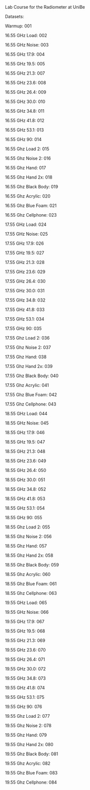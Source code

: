 Lab Course for the Radiometer at UniBe

Datasets:

Warmup: 001

16.55 GHz Load: 002

16.55 GHz Noise: 003

16.55 GHz 17.9: 004

16.55 GHz 19.5: 005

16.55 GHz 21.3: 007

16.55 GHz 23.6: 008

16.55 GHz 26.4: 009

16.55 GHz 30.0: 010

16.55 GHz 34.8: 011

16.55 GHz 41.8: 012

16.55 GHz 53.1: 013

16.55 GHz 90: 014

16.55 Ghz Load 2: 015

16.55 Ghz Noise 2: 016

16.55 Ghz Hand: 017

16.55 Ghz Hand 2x: 018

16.55 Ghz Black Body: 019

16.55 Ghz Acrylic: 020

16.55 Ghz Blue Foam: 021

16.55 Ghz Cellphone: 023


17.55 GHz Load: 024

17.55 GHz Noise: 025

17.55 GHz 17.9: 026

17.55 GHz 19.5: 027

17.55 GHz 21.3: 028

17.55 GHz 23.6: 029

17.55 GHz 26.4: 030

17.55 GHz 30.0: 031

17.55 GHz 34.8: 032

17.55 GHz 41.8: 033

17.55 GHz 53.1: 034

17.55 GHz 90: 035

17.55 Ghz Load 2: 036

17.55 Ghz Noise 2: 037

17.55 Ghz Hand: 038

17.55 Ghz Hand 2x: 039

17.55 Ghz Black Body: 040

17.55 Ghz Acrylic: 041

17.55 Ghz Blue Foam: 042

17.55 Ghz Cellphone: 043


18.55 GHz Load: 044

18.55 GHz Noise: 045

18.55 GHz 17.9: 046

18.55 GHz 19.5: 047

18.55 GHz 21.3: 048

18.55 GHz 23.6: 049

18.55 GHz 26.4: 050

18.55 GHz 30.0: 051

18.55 GHz 34.8: 052

18.55 GHz 41.8: 053

18.55 GHz 53.1: 054

18.55 GHz 90: 055

18.55 Ghz Load 2: 055

18.55 Ghz Noise 2: 056

18.55 Ghz Hand: 057

18.55 Ghz Hand 2x: 058

18.55 Ghz Black Body: 059

18.55 Ghz Acrylic: 060

18.55 Ghz Blue Foam: 061

18.55 Ghz Cellphone: 063

19.55 GHz Load: 065

19.55 GHz Noise: 066

19.55 GHz 17.9: 067

19.55 GHz 19.5: 068

19.55 GHz 21.3: 069

19.55 GHz 23.6: 070

19.55 GHz 26.4: 071

19.55 GHz 30.0: 072

19.55 GHz 34.8: 073

19.55 GHz 41.8: 074

19.55 GHz 53.1: 075

19.55 GHz 90: 076

19.55 Ghz Load 2: 077

19.55 Ghz Noise 2: 078

19.55 Ghz Hand: 079

19.55 Ghz Hand 2x: 080

19.55 Ghz Black Body: 081

19.55 Ghz Acrylic: 082

19.55 Ghz Blue Foam: 083

19.55 Ghz Cellphone: 084